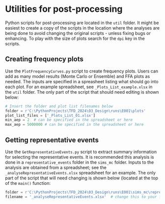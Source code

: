 # Utilities for post-processing
Python scripts for post-processing are located in the ```util``` folder. It might be easiest to create a copy of the scripts in the location where the analyses are being done to avoid changing the original scripts - unless fixing bugs or enhancing. To play with the size of plots search for the ```dpi```  key in the scripts.

## Creating frequency plots
Use the ```PlotFrequencyCurves.py``` script to create frequency plots. Users can add as many model results (Monte Carlo or Ensemble) and FFA plots as needed. The inputs are specified in a spreasheet listing what should go into each plot. For an example spreadsheet, see ```_Plots_List_example.xlsx``` in the ```util``` folder. The only part of the script that should need editing is shown below:

```python
# Insert the folder and plot list filenames below
folder = r'C:\PythonProjects\TFD_2024\03_Design\runs\E001\plots'
plot_list_files = ['_Plots_List_01.xlsx']
min_aep = 2  # can be specified in the spreadsheet or here
max_aep = 5000000 # can be specified in the spreadsheet or here
```
 

## Getting representative events
Use the ```GetRepresentativeEvents.py``` script to extract summary information for selecting the representative events. It is recommended this analysis is done in a ```representative_events``` folder in the ```sims_mc``` folder. Inputs to the analysis are obtained from a spreadsheet; see the ```_analyseRepresentativeEvents.xlsx``` spreadsheet for an example. The only part of the script that will need changing is shown below (located at the top of the ```main()``` function:

```python
folder = r'C:\PythonProjects\TFD_2024\03_Design\runs\E001\sims_mc\representative_events'  # change this to your folder
filename = '_analyseRepresentativeEvents.xlsx'  # change this to your file
```
